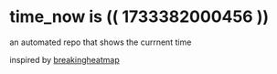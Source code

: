 # time_now is (( 1733382000456 ))

an automated repo that shows the currnent time

inspired by [breakingheatmap](https://github.com/breakingheatmap/breakingheatmap)